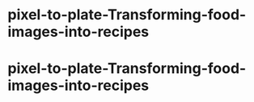 # pixel-to-plate-Transforming-food-images-into-recipes
# pixel-to-plate-Transforming-food-images-into-recipes
